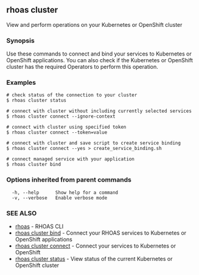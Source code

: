 ## rhoas cluster

View and perform operations on your Kubernetes or OpenShift cluster

### Synopsis

Use these commands to connect and bind your services to Kubernetes or OpenShift applications. You can also check if the Kubernetes or OpenShift cluster has the required Operators to perform this operation.

### Examples

```
# check status of the connection to your cluster
$ rhoas cluster status 

# connect with cluster without including currently selected services
$ rhoas cluster connect --ignore-context

# connect with cluster using specified token
$ rhoas cluster connect --token=value

# connect with cluster and save script to create service binding
$ rhoas cluster connect --yes > create_service_binding.sh

# connect managed service with your application
$ rhoas cluster bind 

```

### Options inherited from parent commands

```
  -h, --help      Show help for a command
  -v, --verbose   Enable verbose mode
```

### SEE ALSO

* [rhoas](rhoas.md)	 - RHOAS CLI
* [rhoas cluster bind](rhoas_cluster_bind.md)	 - Connect your RHOAS services to Kubernetes or OpenShift applications
* [rhoas cluster connect](rhoas_cluster_connect.md)	 - Connect your services to Kubernetes or OpenShift
* [rhoas cluster status](rhoas_cluster_status.md)	 - View status of the current Kubernetes or OpenShift cluster

